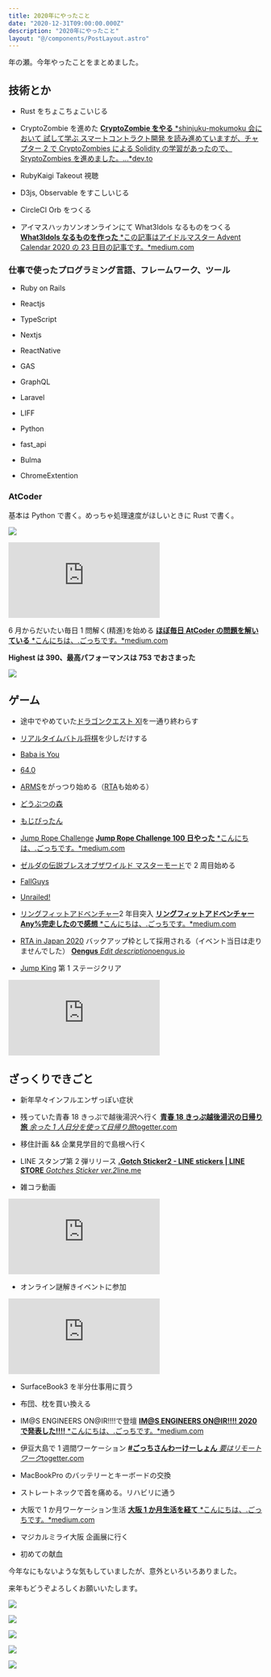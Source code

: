 ```yaml
---
title: 2020年にやったこと
date: "2020-12-31T09:00:00.000Z"
description: "2020年にやったこと"
layout: "@/components/PostLayout.astro"
---
```


年の瀬。今年やったことをまとめました。

## 技術とか

- Rust をちょこちょこいじる

- CryptoZombie を進めた
  [**CryptoZombie をやる** *shinjuku-mokumoku 会において 試して学ぶ スマートコントラクト開発 を読み進めていますが、チャプター 2 で CryptoZombies による Solidity の学習があったので、SryptoZombies を進めました。…*dev.to](https://dev.to/yutagoto/cryptozombie-2jal)

- RubyKaigi Takeout 視聴

- D3js, Observable をすこしいじる

- CircleCI Orb をつくる

- アイマスハッカソンオンラインにて What3Idols なるものをつくる
  [**What3Idols なるものを作った** *この記事はアイドルマスター Advent Calendar 2020 の 23 日目の記事です。*medium.com](https://medium.com/@gggooottto/what3idols%E3%81%AA%E3%82%8B%E3%82%82%E3%81%AE%E3%82%92%E4%BD%9C%E3%81%A3%E3%81%9F-3255b1213ebd)

### 仕事で使ったプログラミング言語、フレームワーク、ツール

- Ruby on Rails

- Reactjs

- TypeScript

- Nextjs

- ReactNative

- GAS

- GraphQL

- Laravel

- LIFF

- Python

- fast_api

- Bulma

- ChromeExtention

### AtCoder

基本は Python で書く。めっちゃ処理速度がほしいときに Rust で書く。

![](https://cdn-images-1.medium.com/max/2000/0*rbouoWWvvuTIsQqr.png)

<iframe src="https://medium.com/media/2f28fca9358ddf35bafbf3ad2054d803" frameborder=0></iframe>

6 月からだいたい毎日 1 問解く(精進)を始める
[**ほぼ毎日 AtCoder の問題を解いている** *こんにちは、.ごっちです。*medium.com](https://medium.com/@gggooottto/%E3%81%BB%E3%81%BC%E6%AF%8E%E6%97%A5atcoder%E3%81%AE%E5%95%8F%E9%A1%8C%E3%82%92%E8%A7%A3%E3%81%84%E3%81%A6%E3%81%84%E3%82%8B-45d75dc8404d)

**Highest は 390、最高パフォーマンスは 753 でおさまった**

![](https://cdn-images-1.medium.com/max/2000/0*h6dZ2r2UcSa5RLo1.png)

## ゲーム

- 途中でやめていた[ドラゴンクエスト XI](https://www.dq11.jp/)を一通り終わらす

- [リアルタイムバトル将棋](https://www.silverstar.co.jp/02products/rtbs_online/)を少しだけする

- [Baba is You](https://www.hempuli.com/baba/)

- [64.0](https://rblrbt.com/presskit/sheet.php?p=sixty_four_zero)

- [ARMS](https://www.nintendo.co.jp/switch/aabqa/index.html)をがっつり始める（[RTA](https://www.speedrun.com/user/gggooottto)も始める）

- [どうぶつの森](https://www.nintendo.co.jp/switch/acbaa/index.html)

- [もじぴったん](https://encore.mojipittan.jp/)

- [Jump Rope Challenge](https://www.nintendo.co.jp/switch/ayv2a/)
  [**Jump Rope Challenge 100 日やった** *こんにちは、.ごっちです。*medium.com](https://medium.com/@gggooottto/jump-rope-challenge-100%E6%97%A5%E3%82%84%E3%81%A3%E3%81%9F-36eff609ce4b)

- [ゼルダの伝説ブレスオブザワイルド マスターモード](https://www.nintendo.co.jp/zelda/dlc.html)で 2 周目始める

- [FallGuys](https://fallguys.com/)

- [Unrailed!](https://unrailed-game.com/)

- [リングフィットアドベンチャー](https://www.nintendo.co.jp/ring/)2 年目突入
  [**リングフィットアドベンチャー Any%完走したので感想** *こんにちは、.ごっちです。*medium.com](https://medium.com/@gggooottto/%E3%83%AA%E3%83%B3%E3%82%B0%E3%83%95%E3%82%A3%E3%83%83%E3%83%88%E3%82%A2%E3%83%89%E3%83%99%E3%83%B3%E3%83%81%E3%83%A3%E3%83%BC-any-%E5%AE%8C%E8%B5%B0%E3%81%97%E3%81%9F%E3%81%AE%E3%81%A7%E6%84%9F%E6%83%B3-a2b9ef88af10)

- [RTA in Japan 2020](https://rtain.jp/category/game-title/rtaij2020/) バックアップ枠として採用される（イベント当日は走りませんでした）
  [**Oengus** *Edit description*oengus.io](https://oengus.io/user/profile/yougoto)

- [Jump King](http://www.pikii.jp/games/jumpking/) 第 1 ステージクリア

<iframe src="https://medium.com/media/5f6071f05ce6450edee02432b44760be" frameborder=0></iframe>

## ざっくりできごと

- 新年早々インフルエンザっぽい症状

- 残っていた青春 18 きっぷで越後湯沢へ行く
  [**青春 18 きっぷ越後湯沢の日帰り旅** *余った 1 人日分を使って日帰り旅*togetter.com](https://togetter.com/li/1452778)

- 移住計画 && 企業見学目的で島根へ行く

- LINE スタンプ第 2 弾リリース
  [**.Gotch Sticker2 - LINE stickers | LINE STORE** *Gotches Sticker ver.2*line.me](https://line.me/S/sticker/11198897)

- 雑コラ動画

<iframe src="https://medium.com/media/8f4fb3e6c128153791b98ee020b433dd" frameborder=0></iframe>

- オンライン謎解きイベントに参加

<iframe src="https://medium.com/media/7757eea9d6b15ec47e8c124893942947" frameborder=0></iframe>

- SurfaceBook3 を半分仕事用に買う

- 布団、枕を買い換える

- IM@S ENGINEERS ON@IR!!!!で登壇
  [**IM@S ENGINEERS ON@IR!!!! 2020 で発表した!!!!** *こんにちは、.ごっちです。*medium.com](https://medium.com/@gggooottto/im-s-engineers-on-ir-2020%E3%81%A7%E7%99%BA%E8%A1%A8%E3%81%97%E3%81%9F-22eb216fa851)

- 伊豆大島で 1 週間ワーケーション
  [**#ごっちさんわーけーしょん** *要はリモートワーク*togetter.com](https://togetter.com/li/1611946)

- MacBookPro のバッテリーとキーボードの交換

- ストレートネックで首を痛める。リハビリに通う

- 大阪で 1 か月ワーケーション生活
  [**大阪 1 か月生活を経て** *こんにちは、.ごっちです。*medium.com](https://medium.com/@gggooottto/%E5%A4%A7%E9%98%AA1%E3%81%8B%E6%9C%88%E7%94%9F%E6%B4%BB%E3%82%92%E7%B5%8C%E3%81%A6-fb3c40cc44f6)

- マジカルミライ大阪 企画展に行く

- 初めての献血

今年なにもないような気もしていましたが、意外といろいろありました。

来年もどうぞよろしくお願いいたします。

![](https://cdn-images-1.medium.com/max/8064/1*xchAUQeDgSdSas1FkUsbQw.jpeg)

![](https://cdn-images-1.medium.com/max/8064/1*aHdvXhHSPGVbS_h_KLlfeA.jpeg)

![](https://cdn-images-1.medium.com/max/8064/1*V_PpAu2DH3eZ4koCLA7COA.jpeg)

![](https://cdn-images-1.medium.com/max/8064/1*jHaEYUjDE-4GjZza06PH2Q.jpeg)

![](https://cdn-images-1.medium.com/max/8064/1*D-VA1Kssm3vU9yx_0pSNdA.jpeg)
